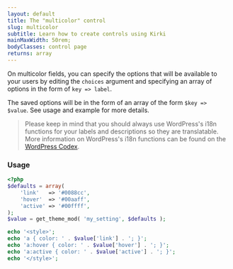 ```yaml
---
layout: default
title: The "multicolor" control
slug: multicolor
subtitle: Learn how to create controls using Kirki
mainMaxWidth: 50rem;
bodyClasses: control page
returns: array
---
```


On multicolor fields, you can specify the options that will be available to your users by editing the `choices` argument and specifying an array of options in the form of `key => label`.

The saved options will be in the form of an array of the form `$key => $value`. See usage and example for more details.

> Please keep in mind that you should always use WordPress's i18n functions for your labels and descriptions so they are translatable. More information on WordPress's i18n functions can be found on the [WordPress Codex](https://codex.wordpress.org/I18n_for_WordPress_Developers).

### Usage

```php
<?php
$defaults = array(
	'link'   => '#0088cc',
	'hover'  => '#00aaff',
	'active' => '#00ffff',
);
$value = get_theme_mod( 'my_setting', $defaults );

echo '<style>';
echo 'a { color: ' . $value['link'] . '; }';
echo 'a:hover { color: ' . $value['hover'] . '; }';
echo 'a:active { color: ' . $value['active'] . '; }';
echo '</style>';
```
